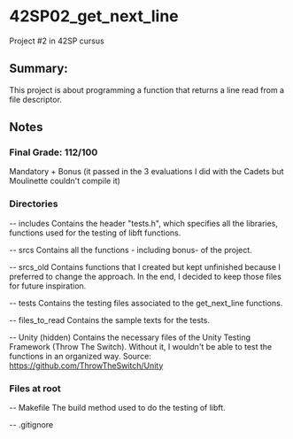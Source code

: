 # 42SP02_get_next_line
Project #2 in 42SP cursus

## Summary:
This project is about programming a function that returns a line
read from a file descriptor.

## Notes

### Final Grade: 112/100
Mandatory + Bonus (it passed in the 3 evaluations I did with the Cadets but Moulinette couldn't compile it)

### Directories
-- includes
Contains the header "tests.h", which specifies all the libraries, functions used for the testing of libft functions.

-- srcs
Contains all the functions - including bonus- of the project.

-- srcs_old
Contains functions that I created but kept unfinished because I preferred to change the approach. In the end, I decided to keep those files for future inspiration.

-- tests
Contains the testing files associated to the get_next_line functions.

-- files_to_read
Contains the sample texts for the tests.

-- Unity (hidden)
Contains the necessary files of the Unity Testing Framework (Throw The Switch). Without it, I wouldn't be able to test the functions in an organized way.
Source: https://github.com/ThrowTheSwitch/Unity

### Files at root
-- Makefile
The build method used to do the testing of libft.

-- .gitignore
